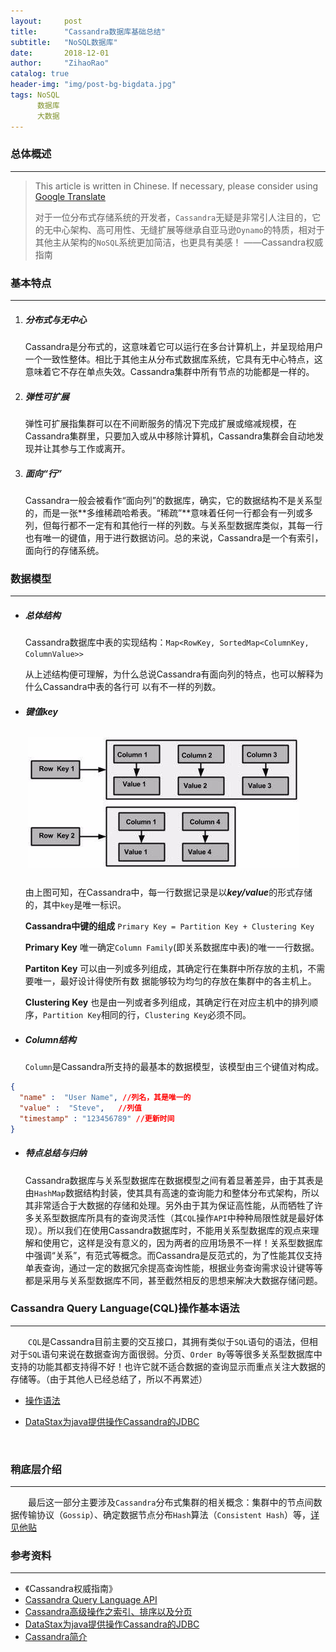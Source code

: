 ```yaml
---
layout:     post
title:      "Cassandra数据库基础总结"
subtitle:   "NoSQL数据库"
date:       2018-12-01
author:     "ZihaoRao"
catalog: true
header-img: "img/post-bg-bigdata.jpg"
tags: NoSQL
      数据库
      大数据
---
```


### 总体概述
---
> This article is written in Chinese. If necessary, please consider using [Google Translate](http://translate.google.com/translate?hl=en&sl=auto&tl=en&u=https://steverao.github.io/2018/12/01/Cassandra-Basic-Summary/)
>
> 对于一位分布式存储系统的开发者，`Cassandra`无疑是非常引人注目的，它的无中心架构、高可用性、无缝扩展等继承自亚马逊`Dynamo`的特质，相对于其他主从架构的`NoSQL`系统更加简洁，也更具有美感！    ——Cassandra权威指南



### 基本特点
---

1. ##### 分布式与无中心

   Cassandra是分布式的，这意味着它可以运行在多台计算机上，并呈现给用户一个一致性整体。相比于其他主从分布式数据库系统，它具有无中心特点，这意味着它不存在单点失效。Cassandra集群中所有节点的功能都是一样的。

2. ##### 弹性可扩展

   弹性可扩展指集群可以在不间断服务的情况下完成扩展或缩减规模，在Cassandra集群里，只要加入或从中移除计算机，Cassandra集群会自动地发现并让其参与工作或离开。

3. ##### 面向“行”

   Cassandra一般会被看作“面向列”的数据库，确实，它的数据结构不是关系型的，而是一张**多维稀疏哈希表。“稀疏”**意味着任何一行都会有一列或多列，但每行都不一定有和其他行一样的列数。与关系型数据库类似，其每一行也有唯一的键值，用于进行数据访问。总的来说，Cassandra是一个有索引，面向行的存储系统。



### 数据模型
---

- ##### 总体结构

  Cassandra数据库中表的实现结构：`Map<RowKey, SortedMap<ColumnKey, ColumnValue>>`

  从上述结构便可理解，为什么总说Cassandra有面向列的特点，也可以解释为什么Cassandra中表的各行可  以有不一样的列数。

- ##### 键值key

  ![key](/img/in-post/content/key.png)

  由上图可知，在Cassandra中，每一行数据记录是以***key/value***的形式存储的，其中`key`是唯一标识。

  **Cassandra中键的组成**
  `Primary Key = Partition Key + Clustering Key`

  **Primary Key**
  唯一确定`Column Family`(即关系数据库中表)的唯一一行数据。

  **Partiton Key**
  可以由一列或多列组成，其确定行在集群中所存放的主机，不需要唯一，最好设计得使所有数  据能够较为均匀的存放在集群中的各主机上。

  **Clustering Key**
  也是由一列或者多列组成，其确定行在对应主机中的排列顺序，`Partition Key`相同的行，`Clustering Key`必须不同。



- #####  Column结构

  `Column`是Cassandra所支持的最基本的数据模型，该模型由三个键值对构成。
```json
{
  "name" :  "User Name", //列名，其是唯一的
  "value" :  "Steve",   //列值
  "timestamp" : "123456789" //更新时间
}
```



- ##### 特点总结与归纳

  Cassandra数据库与关系型数据库在数据模型之间有着显著差异，由于其表是由`HashMap`数据结构封装，使其具有高速的查询能力和整体分布式架构，所以其非常适合于大数据的存储和处理。另外由于其为保证高性能，从而牺牲了许多关系型数据库所具有的查询灵活性（其`CQL`操作`API`中种种局限性就是最好体现）。所以我们在使用Cassandra数据库时，不能用关系型数据库的观点来理解和使用它，这样是没有意义的，因为两者的应用场景不一样！关系型数据库中强调“关系”，有范式等概念。而Cassandra是反范式的，为了性能其仅支持单表查询，通过一定的数据冗余提高查询性能，根据业务查询需求设计键等等都是采用与关系型数据库不同，甚至截然相反的思想来解决大数据存储问题。



### Cassandra Query Language(CQL)操作基本语法
---
&emsp;&emsp;`CQL`是Cassandra目前主要的交互接口，其拥有类似于`SQL`语句的语法，但相对于`SQL`语句来说在数据查询方面很弱。分页、`Order By`等等很多关系型数据库中支持的功能其都支持得不好！也许它就不适合数据的查询显示而重点关注大数据的存储等。（由于其他人已经总结了，所以不再累述）

- [操作语法](https://www.cnblogs.com/youzhibing/p/6617986.html)

- [DataStax为java提供操作Cassandra的JDBC](https://www.cnblogs.com/youzhibing/p/6607082.html)

  ​

### 稍底层介绍
---
&emsp;&emsp;最后这一部分主要涉及`Cassandra`分布式集群的相关概念：集群中的节点间数据传输协议（`Gossip`）、确定数据节点分布`Hash`算法（`Consistent Hash`）等，[详见他贴](https://www.cnblogs.com/loveis715/p/5299495.html)



### 参考资料
---
- 《Cassandra权威指南》
- [Cassandra Query Language API](http://cassandra.apache.org/doc/latest/cql/index.html)
- [Cassandra高级操作之索引、排序以及分页](https://www.cnblogs.com/youzhibing/p/6617986.html)
- [DataStax为java提供操作Cassandra的JDBC](https://www.cnblogs.com/youzhibing/p/6607082.html)
- [Cassandra简介](https://www.cnblogs.com/loveis715/p/5299495.html)